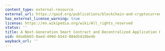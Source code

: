 ```yaml
---
content_type: external-resource
external_url: https://gaid.org/publications/blockchain-and-cryptocurrency/ethereum-a-next-generation-smart-contract-and-decentralized-application-platform-ethereum-whitepaper
has_external_license_warning: true
license: https://en.wikipedia.org/wiki/All_rights_reserved
status: ''
title: A Next-Generation Smart Contract and Decentralized Application Platform
uid: 8da4bb65-0aed-499d-b543-884d5418be4b
wayback_url: ''
---
```

